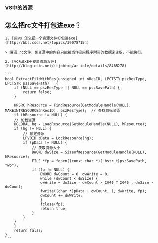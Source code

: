 ### VS中的资源


## 怎么把rc文件打包进exe？

	1. [用vs 怎么把一个资源文件打包进exe](http://bbs.csdn.net/topics/390787154)

	> 编辑.rc文件，但资源中的内容只能被当作应用程序附带的数据来读取，不能执行。

	2. [VC从EXE中提取资源文件](http://blog.csdn.net/itjobtxq/article/details/8465278)

	```
	bool ExtractFileWithRes(unsigned int nResID, LPCTSTR pszResType, LPCTSTR pszSavePath)	{
	 	if (NULL == pszResType || NULL == pszSavePath) {
			return false;
		}

	 	HRSRC hResource = FindResource(GetModuleHandle(NULL), MAKEINTRESOURCE(nResID), pszResType);  // 查找目标资源
	 	if (hResource != NULL) {
	  	// 加载资源
	  	HGLOBAL hg = LoadResource(GetModuleHandle(NULL), hResource);
	  	if (hg != NULL) {
	   		// 锁定资源
	   		LPVOID pData = LockResource(hg);
	   		if (pData != NULL) {
	    		// 获取资源大小
	    		DWORD dwSize = SizeofResource(GetModuleHandle(NULL), hResource);
	    		FILE *fp = fopen((const char *)(_bstr_t)pszSavePath, "wb");
	    		if (fp != NULL) {
	     			DWORD dwCount = 0, dwWrite = 0;
	     			while (dwCount < dwSize) {
	      			dwWrite = dwSize - dwCount > 2048 ? 2048 : dwSize - dwCount;
	      			fwrite((char *)pData + dwCount, 1, dwWrite, fp);
	      			dwCount += dwWrite;
	     			}
	     			fclose(fp);
	     			return true;
	    		}
	   		}
	  	}
	 	}
 		return false;
	}
	```
